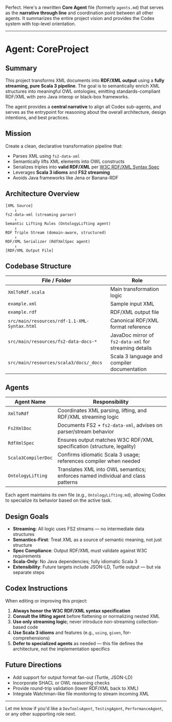 Perfect. Here's a rewritten **Core Agent** file (formerly `agents.md`) that serves as the **narrative through line** and coordination point between all other agents. It summarizes the entire project vision and provides the Codex system with top-level orientation.

---

# Agent: CoreProject

## Summary

This project transforms XML documents into **RDF/XML output** using a **fully streaming, pure Scala 3 pipeline**. The goal is to semantically enrich XML structures into meaningful OWL ontologies, emitting standards-compliant RDF/XML with zero Java interop or black-box frameworks.

The agent provides a **central narrative** to align all Codex sub-agents, and serves as the entrypoint for reasoning about the overall architecture, design intentions, and best practices.

## Mission

Create a clean, declarative transformation pipeline that:

* Parses XML using `fs2-data-xml`
* Semantically lifts XML elements into OWL constructs
* Serializes triples into **valid RDF/XML** per [W3C RDF/XML Syntax Spec]
* Leverages **Scala 3 idioms** and **FS2 streaming**
* Avoids Java frameworks like Jena or Banana-RDF

[W3C RDF/XML Syntax Spec]: ./src/main/resources/rdf-1.1-XML-Syntax.html

## Architecture Overview

```
[XML Source]
    ↓
fs2-data-xml (streaming parser)
    ↓
Semantic Lifting Rules (OntologyLifting agent)
    ↓
RDF Triple Stream (domain-aware, structured)
    ↓
RDF/XML Serializer (RdfXmlSpec agent)
    ↓
[RDF/XML Output File]
```

## Codebase Structure

| File / Folder                                | Role                                                   |
| -------------------------------------------- | ------------------------------------------------------ |
| `XmlToRdf.scala`                             | Main transformation logic                              |
| `example.xml`                                | Sample input XML                                       |
| `example.rdf`                                | RDF/XML output file                                    |
| `src/main/resources/rdf-1.1-XML-Syntax.html` | Canonical RDF/XML format reference                     |
| `src/main/resources/fs2-data-docs-*`         | JavaDoc mirror of `fs2-data-xml` for streaming details |
| `src/main/resources/scala3/docs/_docs`       | Scala 3 language and compiler documentation            |

## Agents

| Agent Name          | Responsibility                                                                  |
| ------------------- | ------------------------------------------------------------------------------- |
| `XmlToRdf`          | Coordinates XML parsing, lifting, and RDF/XML streaming logic                   |
| `Fs2XmlDoc`         | Documents FS2 + `fs2-data-xml`, advises on parser/stream behavior               |
| `RdfXmlSpec`        | Ensures output matches W3C RDF/XML specification (structure, legality)          |
| `Scala3CompilerDoc` | Confirms idiomatic Scala 3 usage; references compiler when needed               |
| `OntologyLifting`   | Translates XML into OWL semantics; enforces named individual and class patterns |

Each agent maintains its own file (e.g., `OntologyLifting.md`), allowing Codex to specialize its behavior based on the active task.

## Design Goals

* **Streaming**: All logic uses FS2 streams — no intermediate data structures
* **Semantics-First**: Treat XML as a source of semantic meaning, not just structure
* **Spec Compliance**: Output RDF/XML must validate against W3C requirements
* **Scala-Only**: No Java dependencies; fully idiomatic Scala 3
* **Extensibility**: Future targets include JSON-LD, Turtle output — but via separate steps

## Codex Instructions

When editing or improving this project:

1. **Always honor the W3C RDF/XML syntax specification**
2. **Consult the lifting agent** before flattening or normalizing nested XML
3. **Use only streaming logic**; never introduce non-streaming collection-based code
4. **Use Scala 3 idioms** and features (e.g., `using`, `given`, for-comprehensions)
5. **Defer to specialized agents** as needed — this file defines the architecture, not the implementation specifics

## Future Directions

* Add support for output format fan-out (Turtle, JSON-LD)
* Incorporate SHACL or OWL reasoning checks
* Provide round-trip validation (lower RDF/XML back to XML)
* Integrate Watchman-like file monitoring to stream incoming XML

---

Let me know if you'd like a `DevToolsAgent`, `TestingAgent`, `PerformanceAgent`, or any other supporting role next.
